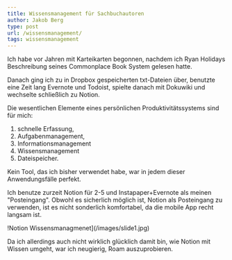 ```yaml
---
title: Wissensmanagement für Sachbuchautoren
author: Jakob Berg
type: post
url: /wissensmanagement/
tags: wissensmanagement
---
```


Ich habe vor Jahren mit Karteikarten begonnen, nachdem ich Ryan Holidays Beschreibung seines Commonplace Book System gelesen hatte.
 
Danach ging ich zu in Dropbox gespeicherten txt-Dateien über, benutzte eine Zeit lang Evernote und Todoist, spielte danach mit Dokuwiki und wechselte schließlich zu Notion.

Die wesentlichen Elemente eines persönlichen Produktivitätssystems sind für mich:

1. schnelle Erfassung, 
2. Aufgabenmanagement, 
3. Informationsmanagement 
4. Wissensmanagement 
5. Dateispeicher. 

Kein Tool, das ich bisher verwendet habe, war in jedem dieser Anwendungsfälle perfekt.

Ich benutze zurzeit Notion für 2-5 und Instapaper+Evernote als meinen "Posteingang". Obwohl es sicherlich möglich ist, Notion als Posteingang zu verwenden, ist es nicht sonderlich komfortabel, da die mobile App recht langsam ist. 

!Notion Wissensmanagmenet](/images/slide1.jpg)


Da ich allerdings auch nicht wirklich glücklich damit bin, wie Notion mit Wissen umgeht, war ich neugierig, Roam auszuprobieren.


